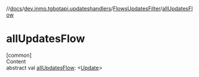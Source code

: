 //[docs](../../../index.md)/[dev.inmo.tgbotapi.updateshandlers](../index.md)/[FlowsUpdatesFilter](index.md)/[allUpdatesFlow](all-updates-flow.md)



# allUpdatesFlow  
[common]  
Content  
abstract val [allUpdatesFlow](all-updates-flow.md): <[Update](../../dev.inmo.tgbotapi.types.update.abstracts/-update/index.md)>  



